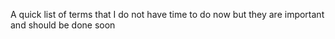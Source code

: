 A quick list of terms that I do not have time to do now but they are important and should be done soon 


